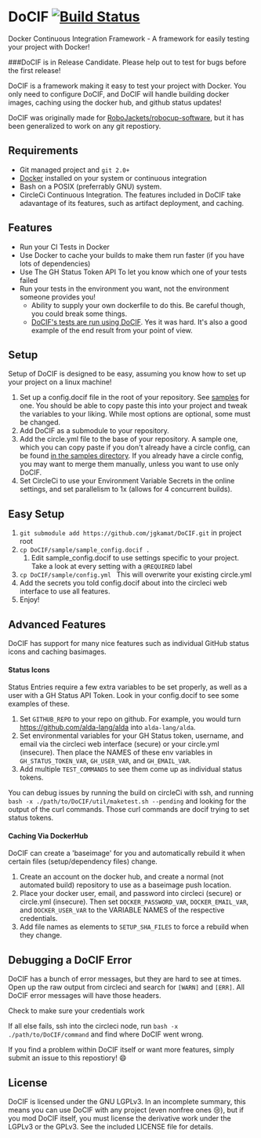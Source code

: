 # DoCIF [![Build Status](https://circleci.com/gh/jgkamat/DoCIF.svg?&style=svg)](https://circleci.com/gh/jgkamat/DoCIF)

Docker Continuous Integration Framework - A framework for easily testing your project with Docker!

###DoCIF is in Release Candidate. Please help out to test for bugs before the first release!

DoCIF is a framework making it easy to test your project with Docker. You only need to configure DoCIF, and DoCIF will handle building docker images, caching using the docker hub, and github status updates!

DoCIF was originally made for [RoboJackets/robocup-software](https://www.github.com/robojackets/robocup-software), but it has been generalized to work on any git repostiory.


## Requirements
* Git managed project and `git 2.0+`
* [Docker](https://www.docker.com) installed on your system or continuous integration
* Bash on a POSIX (preferrably GNU) system.
* CircleCi Continuous Integration. The features included in DoCIF take adavantage of its features, such as artifact deployment, and caching.

## Features
* Run your CI Tests in Docker
* Use Docker to cache your builds to make them run faster (if you have lots of dependencies)
* Use The GH Status Token API To let you know which one of your tests failed
* Run your tests in the environment you want, not the environment someone provides you!
  * Ability to supply your own dockerfile to do this. Be careful though, you could break some things.
  * [DoCIF's tests are run using DoCIF](https://github.com/jgkamat/DoCIF/pull/4). Yes it was hard. It's also a good example of the end result from your point of view.

## Setup
Setup of DoCIF is designed to be easy, assuming you know how to set up your project on a linux machine!

1. Set up a config.docif file in the root of your repository. See [samples](./sample/sample_config.docif) for one. You should be able to copy paste this into your project and tweak the variables to your liking. While most options are
optional, some must be changed.
2. Add DoCIF as a submodule to your repository.
3. Add the circle.yml file to the base of your repository. A sample one, which you can copy paste if you don't already have a circle config, can be found [in the samples directory](./sample/circle.yml). If you already have a circle config, you may want to merge them manually, unless you want to use only DoCIF.
4. Set CircleCi to use your Environment Variable Secrets in the online settings, and set parallelism to 1x (allows for 4 concurrent builds).

## Easy Setup

1. `git submodule add https://github.com/jgkamat/DoCIF.git` in project root
2. `cp DoCIF/sample/sample_config.docif .`
    1. Edit sample_config.docif to use settings specific to your project. Take a look at every setting with a `@REQUIRED` label
3. `cp DoCIF/sample/config.yml ` This will overwrite your existing circle.yml
4. Add the secrets you told config.docif about into the circleci web interface to use all features.
5. Enjoy!

## Advanced Features

DoCIF has support for many nice features such as individual GitHub status icons and caching basimages.

#### Status Icons

Status Entries require a few extra variables to be set properly, as well as a user with a GH Status API Token. Look in your config.docif to see some examples of these.

1. Set `GITHUB_REPO` to your repo on github. For example, you would turn https://github.com/alda-lang/alda into `alda-lang/alda`.
2. Set environmental variables for your GH Status token, username, and email via the circleci web interface (secure) or your circle.yml (insecure). Then place the NAMES of these env variables in `GH_STATUS_TOKEN_VAR`, `GH_USER_VAR`, and `GH_EMAIL_VAR`.
3. Add multiple `TEST_COMMANDS` to see them come up as individual status tokens.

You can debug issues by running the build on circleCi with ssh, and running `bash -x ./path/to/DoCIF/util/maketest.sh --pending` and looking for the output of the curl commands. Those curl commands are docif trying to set status tokens.

#### Caching Via DockerHub

DoCIF can create a 'baseimage' for you and automatically rebuild it when certain files (setup/dependency files) change.

1. Create an account on the docker hub, and create a normal (not automated build) repository to use as a baseimage push location.
2. Place your docker user, email, and password into circleci (secure) or circle.yml (insecure). Then set `DOCKER_PASSWORD_VAR`, `DOCKER_EMAIL_VAR`, and `DOCKER_USER_VAR` to the VARIABLE NAMES of the respective credentials.
3. Add file names as elements to `SETUP_SHA_FILES` to force a rebuild when they change.

## Debugging a DoCIF Error

DoCIF has a bunch of error messages, but they are hard to see at times. Open up the raw output from circleci and search for `[WARN]` and `[ERR]`. All DoCIF error messages will have those headers.

Check to make sure your credentials work

If all else fails, ssh into the circleci node, run `bash -x ./path/to/DoCIF/command` and find where DoCIF went wrong.

If you find a problem within DoCIF itself or want more features, simply submit an issue to this repostiory! :smile:

## License
DoCIF is licensed under the GNU LGPLv3. In an incomplete summary, this means you can use DoCIF with any project (even nonfree ones :cry:), but if you mod DoCIF itself, you must license the derivative work under the LGPLv3 or the GPLv3. See the included LICENSE file for details.
